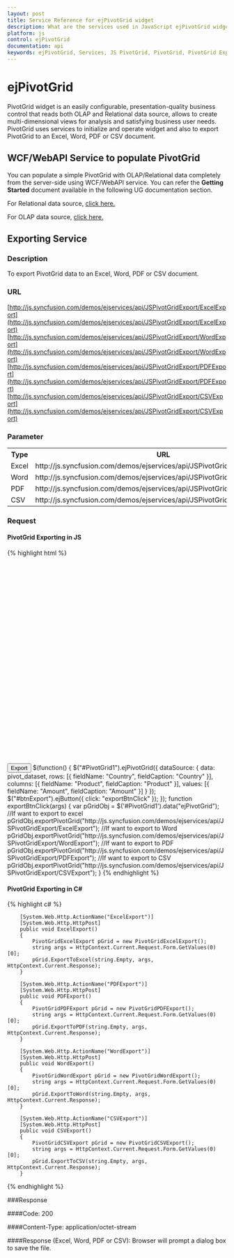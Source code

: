 ```yaml
---
layout: post
title: Service Reference for ejPivotGrid widget
description: What are the services used in JavaScript ejPivotGrid widget
platform: js
control: ejPivotGrid
documentation: api
keywords: ejPivotGrid, Services, JS PivotGrid, PivotGrid, PivotGrid Exporting
---
```


# ejPivotGrid

PivotGrid widget is an easily configurable, presentation-quality business control that reads both OLAP and Relational data source, allows to create multi-dimensional views for analysis and satisfying business user needs. PivotGrid uses services to initialize and operate widget and also to export PivotGrid to an Excel, Word, PDF or CSV document.

## WCF/WebAPI Service to populate PivotGrid 
You can populate a simple PivotGrid with OLAP/Relational data completely from the server-side using WCF/WebAPI service. You can refer the **Getting Started** document available in the following UG documentation section.

For Relational data source, [click here.](https://help.syncfusion.com/js/pivotgrid/relational-getting-started#creating-a-simple-application-with-pivotgrid-and-relational-datasource-server-mode)

For OLAP data source, [click here.](https://help.syncfusion.com/js/pivotgrid/olap-getting-started#creating-a-simple-application-with-pivotgrid-and-olap-datasource-server-mode)
 
## Exporting Service

### Description

To export PivotGrid data to an Excel, Word, PDF or CSV document.

### URL

[http://js.syncfusion.com/demos/ejservices/api/JSPivotGridExport/ExcelExport](http://js.syncfusion.com/demos/ejservices/api/JSPivotGridExport/ExcelExport)
[http://js.syncfusion.com/demos/ejservices/api/JSPivotGridExport/WordExport](http://js.syncfusion.com/demos/ejservices/api/JSPivotGridExport/WordExport)
[http://js.syncfusion.com/demos/ejservices/api/JSPivotGridExport/PDFExport](http://js.syncfusion.com/demos/ejservices/api/JSPivotGridExport/PDFExport)
[http://js.syncfusion.com/demos/ejservices/api/JSPivotGridExport/CSVExport](http://js.syncfusion.com/demos/ejservices/api/JSPivotGridExport/CSVExport)

### Parameter

<table>
   <th>Type</th>
   <th>URL </th>
   <th>MultipleExport </th>
   <tr>
      <td>Excel</td>
      <td>http://js.syncfusion.com/demos/ejservices/api/JSPivotGridExport/ExcelExport</td>
      <td>False</td>
   </tr>
   <tr>
      <td>Word</td>
      <td>http://js.syncfusion.com/demos/ejservices/api/JSPivotGridExport/WordExport</td>
      <td>False</td>
   </tr>
   <tr>
      <td>PDF</td>
      <td>http://js.syncfusion.com/demos/ejservices/api/JSPivotGridExport/PDFExport</td>
      <td>False</td>
   </tr>
   <tr>
      <td>CSV</td>
      <td>http://js.syncfusion.com/demos/ejservices/api/JSPivotGridExport/CSVExport</td>
      <td>False</td>
   </tr>
</table>

### Request

#### PivotGrid Exporting in JS

{% highlight html %}

<div id="PivotGrid1" style="min-height: 275px; min-width: 525px; height: 460px; width: 720px"></div>
<button id="btnExport">Export</button>
 $(function() {
     $("#PivotGrid1").ejPivotGrid({
         dataSource: {
             data: pivot_dataset,
             rows: [{
                 fieldName: "Country",
                 fieldCaption: "Country"
             }],
             columns: [{
                 fieldName: "Product",
                 fieldCaption: "Product"
             }],
             values: [{
                 fieldName: "Amount",
                 fieldCaption: "Amount"
             }]
         }
     });
     $("#btnExport").ejButton({
           click: "exportBtnClick"
     });
 });
     function exportBtnClick(args)
     {
        var pGridObj = $('#PivotGrid1').data("ejPivotGrid");
        //If want to export to excel
        pGridObj.exportPivotGrid("http://js.syncfusion.com/demos/ejservices/api/JSPivotGridExport/ExcelExport");
        //If want to export to Word
        pGridObj.exportPivotGrid("http://js.syncfusion.com/demos/ejservices/api/JSPivotGridExport/WordExport");
        //If want to export to PDF
        pGridObj.exportPivotGrid("http://js.syncfusion.com/demos/ejservices/api/JSPivotGridExport/PDFExport");
        //If want to export to CSV
        pGridObj.exportPivotGrid("http://js.syncfusion.com/demos/ejservices/api/JSPivotGridExport/CSVExport");
     }
{% endhighlight %}

#### PivotGrid Exporting in C# 

{% highlight c# %}

        [System.Web.Http.ActionName("ExcelExport")]
        [System.Web.Http.HttpPost]
        public void ExcelExport()
        {
            PivotGridExcelExport pGrid = new PivotGridExcelExport();
            string args = HttpContext.Current.Request.Form.GetValues(0)[0];
            pGrid.ExportToExcel(string.Empty, args, HttpContext.Current.Response);
        }

        [System.Web.Http.ActionName("PDFExport")]
        [System.Web.Http.HttpPost]
        public void PDFExport()
        {
            PivotGridPDFExport pGrid = new PivotGridPDFExport();
            string args = HttpContext.Current.Request.Form.GetValues(0)[0];
            pGrid.ExportToPDF(string.Empty, args, HttpContext.Current.Response);
        }

        [System.Web.Http.ActionName("WordExport")]
        [System.Web.Http.HttpPost]
        public void WordExport()
        {
            PivotGridWordExport pGrid = new PivotGridWordExport();
            string args = HttpContext.Current.Request.Form.GetValues(0)[0];
            pGrid.ExportToWord(string.Empty, args, HttpContext.Current.Response);
        }

        [System.Web.Http.ActionName("CSVExport")]
        [System.Web.Http.HttpPost]
        public void CSVExport()
        {
            PivotGridCSVExport pGrid = new PivotGridCSVExport();
            string args = HttpContext.Current.Request.Form.GetValues(0)[0];
            pGrid.ExportToCSV(string.Empty, args, HttpContext.Current.Response);
        }
        
{% endhighlight %}
 

###Response

####Code: 200

####Content-Type: application/octet-stream

####Response (Excel, Word, PDF or CSV):
Browser will prompt a dialog box to save the file.

